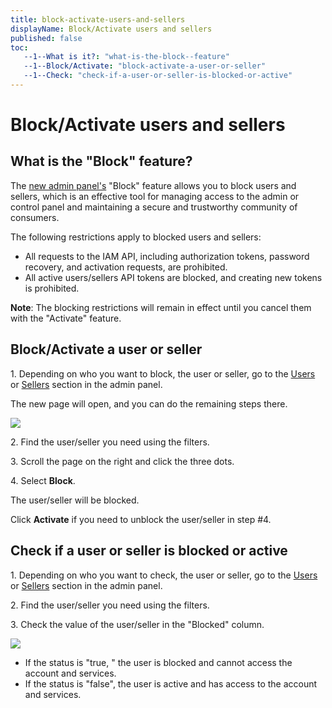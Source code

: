 ```yaml
---
title: block-activate-users-and-sellers
displayName: Block/Activate users and sellers
published: false
toc:
   --1--What is it?: "what-is-the-block--feature"
   --1--Block/Activate: "block-activate-a-user-or-seller"
   --1--Check: "check-if-a-user-or-seller-is-blocked-or-active"
---
```


# Block/Activate users and sellers

What is the "Block" feature?
----------------------------

The [new admin panel's](https://admin-platform.gcore.top/) "Block" feature allows you to block users and sellers, which is an effective tool for managing access to the admin or control panel and maintaining a secure and trustworthy community of consumers.

The following restrictions apply to blocked users and sellers:

*   All requests to the IAM API, including authorization tokens, password recovery, and activation requests, are prohibited.
*   All active users/sellers API tokens are blocked, and creating new tokens is prohibited.

**Note**: The blocking restrictions will remain in effect until you cancel them with the "Activate" feature.

Block/Activate a user or seller
-------------------------------

1\. Depending on who you want to block, the user or seller, go to the [Users](https://admin-platform.gcore.top/users) or [Sellers](https://admin-platform.gcore.top/sellers) section in the admin panel.

The new page will open, and you can do the remaining steps there.

<img src="https://reseller.support.gcore.com/hc/article_attachments/13503542071057">

2\. Find the user/seller you need using the filters.

3\. Scroll the page on the right and click the three dots.

4\. Select **Block**.

The user/seller will be blocked. 

Click **Activate** if you need to unblock the user/seller in step #4.

Check if a user or seller is blocked or active
----------------------------------------------

1\. Depending on who you want to check, the user or seller, go to the [Users](https://admin-platform.gcore.top/users) or [Sellers](https://admin-platform.gcore.top/sellers) section in the admin panel.

2\. Find the user/seller you need using the filters.

3\. Check the value of the user/seller in the "Blocked" column.

<img src="https://reseller.support.gcore.com/hc/article_attachments/13503685564305">

*   If the status is "true, " the user is blocked and cannot access the account and services.
*   If the status is "false", the user is active and has access to the account and services.
